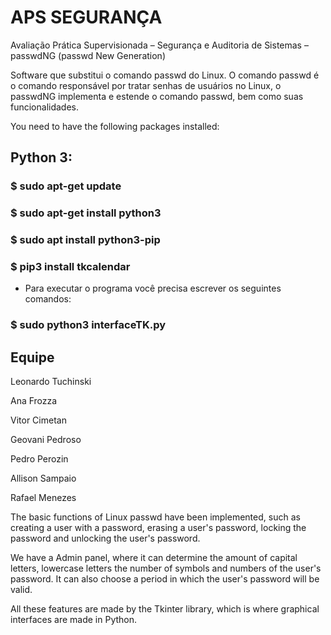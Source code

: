 # APS SEGURANÇA
Avaliação Prática Supervisionada – Segurança e Auditoria de Sistemas – passwdNG (passwd New Generation)
 
Software que substitui o comando passwd do Linux. O comando passwd é o comando responsável por tratar senhas de usuários no Linux, o passwdNG implementa e estende o comando passwd, bem como suas funcionalidades.


You need to have the following packages installed: 
## Python 3: 
 ### $ sudo apt-get update
 ### $ sudo apt-get install python3
 ### $ sudo apt install python3-pip
 ### $ pip3 install tkcalendar

- Para executar o programa você precisa escrever os seguintes comandos:

### $ sudo python3 interfaceTK.py


## Equipe
Leonardo Tuchinski</p>
Ana Frozza</p>
Vitor Cimetan</p>
Geovani Pedroso</p>
Pedro Perozin</p>
Allison Sampaio</p>
Rafael Menezes


The basic functions of Linux passwd have been implemented, such as creating a user with a password, erasing a user's password, locking the password and unlocking the user's password.

We have a Admin panel, where it can determine the amount of capital letters, lowercase letters the number of symbols and numbers of the user's password. It can also choose a period in which the user's password will be valid.

All these features are made by the Tkinter library, which is where graphical interfaces are made in Python.
